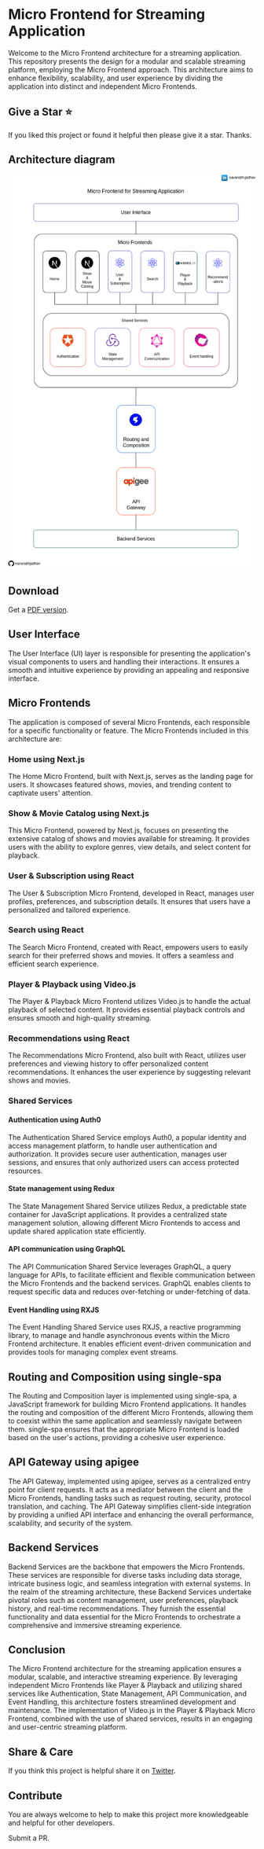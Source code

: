 # Micro Frontend for Streaming Application

Welcome to the Micro Frontend architecture for a streaming application. This repository presents the design for a modular and scalable streaming platform, employing the Micro Frontend approach. This architecture aims to enhance flexibility, scalability, and user experience by dividing the application into distinct and independent Micro Frontends.

## Give a Star ⭐

If you liked this project or found it helpful then please give it a star.
Thanks.

## Architecture diagram

![Here](./Micro_Frontend_for_Streaming_Application.png)

## Download

Get a [PDF version](./Micro_Frontend_for_Streaming_Application.pdf).

## User Interface

The User Interface (UI) layer is responsible for presenting the application's visual components to users and handling their interactions. It ensures a smooth and intuitive experience by providing an appealing and responsive interface.

## Micro Frontends

The application is composed of several Micro Frontends, each responsible for a specific functionality or feature. The Micro Frontends included in this architecture are:

### Home using Next.js

The Home Micro Frontend, built with Next.js, serves as the landing page for users. It showcases featured shows, movies, and trending content to captivate users' attention.

### Show & Movie Catalog using Next.js

This Micro Frontend, powered by Next.js, focuses on presenting the extensive catalog of shows and movies available for streaming. It provides users with the ability to explore genres, view details, and select content for playback.

### User & Subscription using React

The User & Subscription Micro Frontend, developed in React, manages user profiles, preferences, and subscription details. It ensures that users have a personalized and tailored experience.

### Search using React

The Search Micro Frontend, created with React, empowers users to easily search for their preferred shows and movies. It offers a seamless and efficient search experience.

### Player & Playback using Video.js

The Player & Playback Micro Frontend utilizes Video.js to handle the actual playback of selected content. It provides essential playback controls and ensures smooth and high-quality streaming.

### Recommendations using React

The Recommendations Micro Frontend, also built with React, utilizes user preferences and viewing history to offer personalized content recommendations. It enhances the user experience by suggesting relevant shows and movies.

### Shared Services

#### Authentication using Auth0

The Authentication Shared Service employs Auth0, a popular identity and access management platform, to handle user authentication and authorization. It provides secure user authentication, manages user sessions, and ensures that only authorized users can access protected resources.

#### State management using Redux

The State Management Shared Service utilizes Redux, a predictable state container for JavaScript applications. It provides a centralized state management solution, allowing different Micro Frontends to access and update shared application state efficiently.

#### API communication using GraphQL

The API Communication Shared Service leverages GraphQL, a query language for APIs, to facilitate efficient and flexible communication between the Micro Frontends and the backend services. GraphQL enables clients to request specific data and reduces over-fetching or under-fetching of data.

#### Event Handling using RXJS

The Event Handling Shared Service uses RXJS, a reactive programming library, to manage and handle asynchronous events within the Micro Frontend architecture. It enables efficient event-driven communication and provides tools for managing complex event streams.

## Routing and Composition using single-spa

The Routing and Composition layer is implemented using single-spa, a JavaScript framework for building Micro Frontend applications. It handles the routing and composition of the different Micro Frontends, allowing them to coexist within the same application and seamlessly navigate between them. single-spa ensures that the appropriate Micro Frontend is loaded based on the user's actions, providing a cohesive user experience.

## API Gateway using apigee

The API Gateway, implemented using apigee, serves as a centralized entry point for client requests. It acts as a mediator between the client and the Micro Frontends, handling tasks such as request routing, security, protocol translation, and caching. The API Gateway simplifies client-side integration by providing a unified API interface and enhancing the overall performance, scalability, and security of the system.

## Backend Services

Backend Services are the backbone that empowers the Micro Frontends. These services are responsible for diverse tasks including data storage, intricate business logic, and seamless integration with external systems. In the realm of the streaming architecture, these Backend Services undertake pivotal roles such as content management, user preferences, playback history, and real-time recommendations. They furnish the essential functionality and data essential for the Micro Frontends to orchestrate a comprehensive and immersive streaming experience.

## Conclusion

The Micro Frontend architecture for the streaming application ensures a modular, scalable, and interactive streaming experience. By leveraging independent Micro Frontends like Player & Playback and utilizing shared services like Authentication, State Management, API Communication, and Event Handling, this architecture fosters streamlined development and maintenance. The implementation of Video.js in the Player & Playback Micro Frontend, combined with the use of shared services, results in an engaging and user-centric streaming platform.

## Share & Care

If you think this project is helpful share it on [Twitter](https://twitter.com/intent/tweet?url=https://github.com/navanathjadhav/Micro-Frontend-for-Streaming-Application).

## Contribute

You are always welcome to help to make this project more knowledgeable and helpful for other developers.

Submit a PR.
